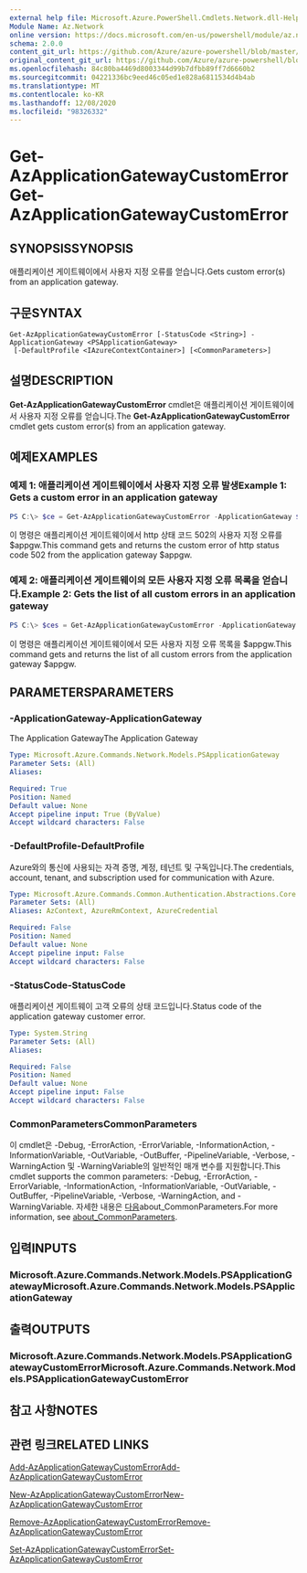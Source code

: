 ```yaml
---
external help file: Microsoft.Azure.PowerShell.Cmdlets.Network.dll-Help.xml
Module Name: Az.Network
online version: https://docs.microsoft.com/en-us/powershell/module/az.network/get-azapplicationgatewaycustomerror
schema: 2.0.0
content_git_url: https://github.com/Azure/azure-powershell/blob/master/src/Network/Network/help/Get-AzApplicationGatewayCustomError.md
original_content_git_url: https://github.com/Azure/azure-powershell/blob/master/src/Network/Network/help/Get-AzApplicationGatewayCustomError.md
ms.openlocfilehash: 84c80ba4469d8003344d99b7dfbb89ff7d6660b2
ms.sourcegitcommit: 04221336bc9eed46c05ed1e828a6811534d4b4ab
ms.translationtype: MT
ms.contentlocale: ko-KR
ms.lasthandoff: 12/08/2020
ms.locfileid: "98326332"
---
```

# <span data-ttu-id="913a0-101">Get-AzApplicationGatewayCustomError</span><span class="sxs-lookup"><span data-stu-id="913a0-101">Get-AzApplicationGatewayCustomError</span></span>

## <span data-ttu-id="913a0-102">SYNOPSIS</span><span class="sxs-lookup"><span data-stu-id="913a0-102">SYNOPSIS</span></span>
<span data-ttu-id="913a0-103">애플리케이션 게이트웨이에서 사용자 지정 오류를 얻습니다.</span><span class="sxs-lookup"><span data-stu-id="913a0-103">Gets custom error(s) from an application gateway.</span></span>

## <span data-ttu-id="913a0-104">구문</span><span class="sxs-lookup"><span data-stu-id="913a0-104">SYNTAX</span></span>

```
Get-AzApplicationGatewayCustomError [-StatusCode <String>] -ApplicationGateway <PSApplicationGateway>
 [-DefaultProfile <IAzureContextContainer>] [<CommonParameters>]
```

## <span data-ttu-id="913a0-105">설명</span><span class="sxs-lookup"><span data-stu-id="913a0-105">DESCRIPTION</span></span>
<span data-ttu-id="913a0-106">**Get-AzApplicationGatewayCustomError** cmdlet은 애플리케이션 게이트웨이에서 사용자 지정 오류를 얻습니다.</span><span class="sxs-lookup"><span data-stu-id="913a0-106">The **Get-AzApplicationGatewayCustomError** cmdlet gets custom error(s) from an application gateway.</span></span>

## <span data-ttu-id="913a0-107">예제</span><span class="sxs-lookup"><span data-stu-id="913a0-107">EXAMPLES</span></span>

### <span data-ttu-id="913a0-108">예제 1: 애플리케이션 게이트웨이에서 사용자 지정 오류 발생</span><span class="sxs-lookup"><span data-stu-id="913a0-108">Example 1: Gets a custom error in an application gateway</span></span>
```powershell
PS C:\> $ce = Get-AzApplicationGatewayCustomError -ApplicationGateway $appgw -StatusCode HttpStatus502
```

<span data-ttu-id="913a0-109">이 명령은 애플리케이션 게이트웨이에서 http 상태 코드 502의 사용자 지정 오류를 $appgw.</span><span class="sxs-lookup"><span data-stu-id="913a0-109">This command gets and returns the custom error of http status code 502 from the application gateway $appgw.</span></span>

### <span data-ttu-id="913a0-110">예제 2: 애플리케이션 게이트웨이의 모든 사용자 지정 오류 목록을 얻습니다.</span><span class="sxs-lookup"><span data-stu-id="913a0-110">Example 2: Gets the list of all custom errors in an application gateway</span></span>
```powershell
PS C:\> $ces = Get-AzApplicationGatewayCustomError -ApplicationGateway $appgw
```

<span data-ttu-id="913a0-111">이 명령은 애플리케이션 게이트웨이에서 모든 사용자 지정 오류 목록을 $appgw.</span><span class="sxs-lookup"><span data-stu-id="913a0-111">This command gets and returns the list of all custom errors from the application gateway $appgw.</span></span>

## <span data-ttu-id="913a0-112">PARAMETERS</span><span class="sxs-lookup"><span data-stu-id="913a0-112">PARAMETERS</span></span>

### <span data-ttu-id="913a0-113">-ApplicationGateway</span><span class="sxs-lookup"><span data-stu-id="913a0-113">-ApplicationGateway</span></span>
<span data-ttu-id="913a0-114">The Application Gateway</span><span class="sxs-lookup"><span data-stu-id="913a0-114">The Application Gateway</span></span>

```yaml
Type: Microsoft.Azure.Commands.Network.Models.PSApplicationGateway
Parameter Sets: (All)
Aliases:

Required: True
Position: Named
Default value: None
Accept pipeline input: True (ByValue)
Accept wildcard characters: False
```

### <span data-ttu-id="913a0-115">-DefaultProfile</span><span class="sxs-lookup"><span data-stu-id="913a0-115">-DefaultProfile</span></span>
<span data-ttu-id="913a0-116">Azure와의 통신에 사용되는 자격 증명, 계정, 테넌트 및 구독입니다.</span><span class="sxs-lookup"><span data-stu-id="913a0-116">The credentials, account, tenant, and subscription used for communication with Azure.</span></span>

```yaml
Type: Microsoft.Azure.Commands.Common.Authentication.Abstractions.Core.IAzureContextContainer
Parameter Sets: (All)
Aliases: AzContext, AzureRmContext, AzureCredential

Required: False
Position: Named
Default value: None
Accept pipeline input: False
Accept wildcard characters: False
```

### <span data-ttu-id="913a0-117">-StatusCode</span><span class="sxs-lookup"><span data-stu-id="913a0-117">-StatusCode</span></span>
<span data-ttu-id="913a0-118">애플리케이션 게이트웨이 고객 오류의 상태 코드입니다.</span><span class="sxs-lookup"><span data-stu-id="913a0-118">Status code of the application gateway customer error.</span></span>

```yaml
Type: System.String
Parameter Sets: (All)
Aliases:

Required: False
Position: Named
Default value: None
Accept pipeline input: False
Accept wildcard characters: False
```

### <span data-ttu-id="913a0-119">CommonParameters</span><span class="sxs-lookup"><span data-stu-id="913a0-119">CommonParameters</span></span>
<span data-ttu-id="913a0-120">이 cmdlet은 -Debug, -ErrorAction, -ErrorVariable, -InformationAction, -InformationVariable, -OutVariable, -OutBuffer, -PipelineVariable, -Verbose, -WarningAction 및 -WarningVariable의 일반적인 매개 변수를 지원합니다.</span><span class="sxs-lookup"><span data-stu-id="913a0-120">This cmdlet supports the common parameters: -Debug, -ErrorAction, -ErrorVariable, -InformationAction, -InformationVariable, -OutVariable, -OutBuffer, -PipelineVariable, -Verbose, -WarningAction, and -WarningVariable.</span></span> <span data-ttu-id="913a0-121">자세한 내용은 [다음](http://go.microsoft.com/fwlink/?LinkID=113216)about_CommonParameters.</span><span class="sxs-lookup"><span data-stu-id="913a0-121">For more information, see [about_CommonParameters](http://go.microsoft.com/fwlink/?LinkID=113216).</span></span>

## <span data-ttu-id="913a0-122">입력</span><span class="sxs-lookup"><span data-stu-id="913a0-122">INPUTS</span></span>

### <span data-ttu-id="913a0-123">Microsoft.Azure.Commands.Network.Models.PSApplicationGateway</span><span class="sxs-lookup"><span data-stu-id="913a0-123">Microsoft.Azure.Commands.Network.Models.PSApplicationGateway</span></span>

## <span data-ttu-id="913a0-124">출력</span><span class="sxs-lookup"><span data-stu-id="913a0-124">OUTPUTS</span></span>

### <span data-ttu-id="913a0-125">Microsoft.Azure.Commands.Network.Models.PSApplicationGatewayCustomError</span><span class="sxs-lookup"><span data-stu-id="913a0-125">Microsoft.Azure.Commands.Network.Models.PSApplicationGatewayCustomError</span></span>

## <span data-ttu-id="913a0-126">참고 사항</span><span class="sxs-lookup"><span data-stu-id="913a0-126">NOTES</span></span>

## <span data-ttu-id="913a0-127">관련 링크</span><span class="sxs-lookup"><span data-stu-id="913a0-127">RELATED LINKS</span></span>

[<span data-ttu-id="913a0-128">Add-AzApplicationGatewayCustomError</span><span class="sxs-lookup"><span data-stu-id="913a0-128">Add-AzApplicationGatewayCustomError</span></span>](./Add-AzApplicationGatewayCustomError.md)

[<span data-ttu-id="913a0-129">New-AzApplicationGatewayCustomError</span><span class="sxs-lookup"><span data-stu-id="913a0-129">New-AzApplicationGatewayCustomError</span></span>](./New-AzApplicationGatewayCustomError.md)

[<span data-ttu-id="913a0-130">Remove-AzApplicationGatewayCustomError</span><span class="sxs-lookup"><span data-stu-id="913a0-130">Remove-AzApplicationGatewayCustomError</span></span>](./Remove-AzApplicationGatewayCustomError.md)

[<span data-ttu-id="913a0-131">Set-AzApplicationGatewayCustomError</span><span class="sxs-lookup"><span data-stu-id="913a0-131">Set-AzApplicationGatewayCustomError</span></span>](./Set-AzApplicationGatewayCustomError.md)
